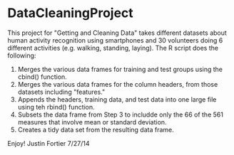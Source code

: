 DataCleaningProject
===================
This project for "Getting and Cleaning Data" takes different datasets about human activity recognition using smartphones and 30 volunteers doing 
6 different activities (e.g. walking, standing, laying).   The R script does the following:

1)  Merges the various data frames for training and test groups using the cbind() function.
2)  Merges the various data frames for the column headers, from those datasets including "features."
3)  Appends the headers, training data, and test data into one large file using teh rbind() function.
4)  Subsets the data frame from Step 3 to includde only the 66 of the 561 measures that involve mean or standard deviation.
5)  Creates a tidy data set from the resulting data frame.

Enjoy!
Justin Fortier
7/27/14
